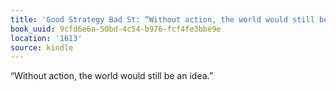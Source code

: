 ```yaml
---
title: 'Good Strategy Bad St: “Without action, the world would still be an idea.”'
book_uuid: 9cfd6e6a-50bd-4c54-b976-fcf4fe3bbe9e
location: '1613'
source: kindle
---
```


“Without action, the world would still be an idea.”